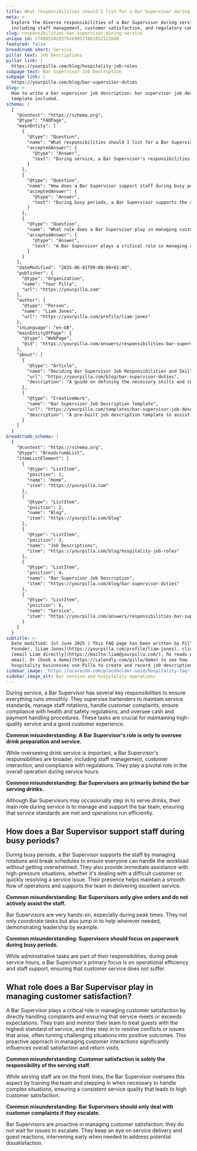 ```yaml
---
title: What responsibilities should I list for a Bar Supervisor during service?
meta: >
  Explore the diverse responsibilities of a Bar Supervisor during service,
  including staff management, customer satisfaction, and regulatory compliance.
slug: responsibilities-bar-supervisor-during-service
unique id: 1748855829376x690577681652121600
featured: false
breadcrumb short: Service
pillar text: Job Descriptions
pillar link: |
  https://yourpilla.com/blog/hospitality-job-roles
subpage text: Bar Supervisor Job Description
subpage link: |
  https://yourpilla.com/blog/bar-supervisor-duties
blog: >
  How to write a bar supervisor job description: bar supervisor job description
  template included.
schema: |
  {
    "@context": "https://schema.org",
    "@type": "FAQPage",
    "mainEntity": [
      {
        "@type": "Question",
        "name": "What responsibilities should I list for a Bar Supervisor during service?",
        "acceptedAnswer": {
          "@type": "Answer",
          "text": "During service, a Bar Supervisor's responsibilities include supervising bartenders, managing staff rotations, handling customer complaints, ensuring compliance with health and safety regulations, and overseeing cash and payment handling procedures. These responsibilities are vital for delivering high-quality service and ensuring a positive customer experience."
        }
      },
      {
        "@type": "Question",
        "name": "How does a Bar Supervisor support staff during busy periods?",
        "acceptedAnswer": {
          "@type": "Answer",
          "text": "During busy periods, a Bar Supervisor supports the staff by managing rotations and break schedules and providing immediate assistance with high-pressure situations. Their hands-on approach helps maintain operational efficiency and supports the team in delivering excellent service."
        }
      },
      {
        "@type": "Question",
        "name": "What role does a Bar Supervisor play in managing customer satisfaction?",
        "acceptedAnswer": {
          "@type": "Answer",
          "text": "A Bar Supervisor plays a critical role in managing customer satisfaction by handling complaints and ensuring that service meets or exceeds expectations. They train and monitor their team, stepping in to resolve conflicts or issues, significantly influencing overall satisfaction and encouraging return visits."
        }
      }
    ],
    "dateModified": "2025-06-01T09:00:00+01:00",
    "publisher": {
      "@type": "Organization",
      "name": "Your Pilla",
      "url": "https://yourpilla.com"
    },
    "author": {
      "@type": "Person",
      "name": "Liam Jones",
      "url": "https://yourpilla.com/profile/liam-jones"
    },
    "inLanguage": "en-GB",
    "mainEntityOfPage": {
      "@type": "WebPage",
      "@id": "https://yourpilla.com/answers/responsibilities-bar-supervisor-during-service"
    },
    "about": [
      {
        "@type": "Article",
        "name": "Deciding Bar Supervisor Job Responsibilities and Skills",
        "url": "https://yourpilla.com/blog/bar-supervisor-duties",
        "description": "A guide on defining the necessary skills and responsibilities for a Bar Supervisor to ensure efficient bar operations."
      },
      {
        "@type": "CreativeWork",
        "name": "Bar Supervisor Job Description Template",
        "url": "https://yourpilla.com/templates/bar-supervisor-job-description",
        "description": "A pre-built job description template to assist in the hiring process of a Bar Supervisor, outlining necessary qualifications and responsibilities."
      }
    ]
  }
breadcrumb_schema: |
  {
    "@context": "https://schema.org",
    "@type": "BreadcrumbList",
    "itemListElement": [
      {
        "@type": "ListItem",
        "position": 1,
        "name": "Home",
        "item": "https://yourpilla.com"
      },
      {
        "@type": "ListItem",
        "position": 2,
        "name": "Blog",
        "item": "https://yourpilla.com/blog"
      },
      {
        "@type": "ListItem",
        "position": 3,
        "name": "Job Descriptions",
        "item": "https://yourpilla.com/blog/hospitality-job-roles"
      },
      {
        "@type": "ListItem",
        "position": 4,
        "name": "Bar Supervisor Job Description",
        "item": "https://yourpilla.com/blog/bar-supervisor-duties"
      },
      {
        "@type": "ListItem",
        "position": 5,
        "name": "Service",
        "item": "https://yourpilla.com/answers/responsibilities-bar-supervisor-during-service"
      }
    ]
  }
subtitle: >-
  Date modified: 1st June 2025 | This FAQ page has been written by Pilla
  Founder, [Liam Jones](https://yourpilla.com/profile/liam-jones), click to
  [email Liam directly](https://mailto:liam@yourpilla.com/), he reads every
  email. Or [book a demo](https://calendly.com/pilla/demo) to see how
  hospitality businesses use Pilla to create and record job descriptions.
sidebar_image: 'https://ucarecdn.com/placeholder-uuid/hospitality-faq-image.jpg'
sidebar_image_alt: Bar service and hospitality operations
---
```

During service, a Bar Supervisor has several key responsibilities to ensure everything runs smoothly. They supervise bartenders to maintain service standards, manage staff rotations, handle customer complaints, ensure compliance with health and safety regulations, and oversee cash and payment handling procedures. These tasks are crucial for maintaining high-quality service and a good customer experience.

**Common misunderstanding: A Bar Supervisor's role is only to oversee drink preparation and service.**

While overseeing drink service is important, a Bar Supervisor's responsibilities are broader, including staff management, customer interaction, and compliance with regulations. They play a pivotal role in the overall operation during service hours.

**Common misunderstanding: Bar Supervisors are primarily behind the bar serving drinks.**

Although Bar Supervisors may occasionally step in to serve drinks, their main role during service is to manage and support the bar team, ensuring that service standards are met and operations run efficiently.

## How does a Bar Supervisor support staff during busy periods?

During busy periods, a Bar Supervisor supports the staff by managing rotations and break schedules to ensure everyone can handle the workload without getting overwhelmed. They also provide immediate assistance with high-pressure situations, whether it's dealing with a difficult customer or quickly resolving a service issue. Their presence helps maintain a smooth flow of operations and supports the team in delivering excellent service.

**Common misunderstanding: Bar Supervisors only give orders and do not actively assist the staff.**

Bar Supervisors are very hands-on, especially during peak times. They not only coordinate tasks but also jump in to help wherever needed, demonstrating leadership by example.

**Common misunderstanding: Supervisors should focus on paperwork during busy periods.**

While administrative tasks are part of their responsibilities, during peak service hours, a Bar Supervisor's primary focus is on operational efficiency and staff support, ensuring that customer service does not suffer.

## What role does a Bar Supervisor play in managing customer satisfaction?

A Bar Supervisor plays a critical role in managing customer satisfaction by directly handling complaints and ensuring that service meets or exceeds expectations. They train and monitor their team to treat guests with the highest standard of service, and they step in to resolve conflicts or issues that arise, often turning challenging situations into positive outcomes. This proactive approach in managing customer interactions significantly influences overall satisfaction and return visits.

**Common misunderstanding: Customer satisfaction is solely the responsibility of the serving staff.**

While serving staff are on the front lines, the Bar Supervisor oversees this aspect by training the team and stepping in when necessary to handle complex situations, ensuring a consistent service quality that leads to high customer satisfaction.

**Common misunderstanding: Bar Supervisors should only deal with customer complaints if they escalate.**

Bar Supervisors are proactive in managing customer satisfaction; they do not wait for issues to escalate. They keep an eye on service delivery and guest reactions, intervening early when needed to address potential dissatisfaction.
